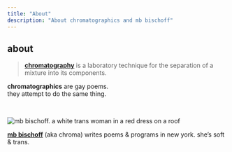 ```yaml
---
title: "About"
description: "About chromatographics and mb bischoff"
---
```


## about

> [**chromatography**](https://en.wikipedia.org/wiki/Chromatography) is a laboratory technique for the separation of a mixture into its components.

**chromatographics** are gay poems.  
they attempt to do the same thing.

<br>

![mb bischoff. a white trans woman in a red dress on a roof](/images/mb.webp)

[**<span class="first-name">mb</span> bischoff**](https://mbbischoff.com) (aka chroma) writes poems & programs in new york. she’s soft & trans.